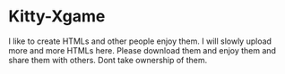 # Kitty-Xgame
I like to create HTMLs and other people enjoy them.
I will slowly upload more and more HTMLs here.
Please download them and enjoy them and share them with others.
Dont take ownership of them.
